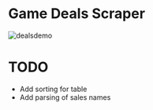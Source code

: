 # Game Deals Scraper

![dealsdemo](https://github.com/macsampson/GameDealsScraper/blob/master/game_deals/static/images/demodeals.png?raw=true)

# TODO
- Add sorting for table
- Add parsing of sales names

